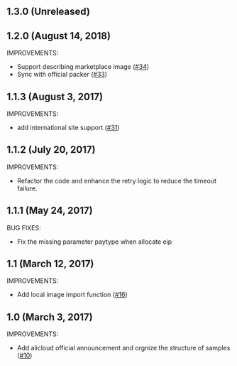 ## 1.3.0 (Unreleased)

## 1.2.0 (August 14, 2018)

IMPROVEMENTS:

- Support describing marketplace image ([#34](https://github.com/alibaba/packer-provider/pull/34))
- Sync with official packer ([#33](https://github.com/alibaba/packer-provider/pull/33))

## 1.1.3 (August 3, 2017)

IMPROVEMENTS:

- add international site support ([#31](https://github.com/alibaba/packer-provider/pull/31))

## 1.1.2 (July 20, 2017)

IMPROVEMENTS:

- Refactor the code and enhance the retry logic to reduce the timeout failure.

## 1.1.1 (May 24, 2017)

BUG FIXES:

- Fix the missing parameter paytype when allocate eip

## 1.1 (March 12, 2017)

IMPROVEMENTS:

- Add local image import function ([#16](https://github.com/alibaba/packer-provider/pull/16))

## 1.0 (March 3, 2017)

IMPROVEMENTS:

- Add alicloud official announcement and orgnize the structure of samples ([#10](https://github.com/alibaba/packer-provider/pull/10))
